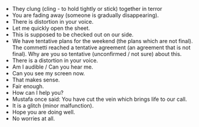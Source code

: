 - They clung (cling - to hold tightly or stick) together in terror
- You are fading away (someone is gradually disappearing).
- There is distortion in your voice.
- Let me quickly open the sheet.
- This is supposed to be checked out on our side.
- We have tentative plans for the weekend (the plans which are not final).
  The commetti reached a tentative agreement (an agreement that is not final).
  Why are you so tentative (unconfirmed / not sure) about this.
- There is a distortion in your voice.
- Am I audible / Can you hear me.
- Can you see my screen now.
- That makes sense.
- Fair enough.
- How can I help you?
- Mustafa once said:
  You have cut the vein which brings life to our call.
- It is a glitch (minor malfunction).
- Hope you are doing well.
- No worries at all.
